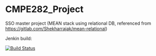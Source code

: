 # CMPE282_Project
SSO master project (MEAN stack using relational DB, referenced from https://gitlab.com/Shekharrajak/mean-relational)

Jenkin build:

[![Build Status](http://ec2-52-90-209-228.compute-1.amazonaws.com/job/CMPE282/badge/icon)](http://ec2-52-90-209-228.compute-1.amazonaws.com/job/CMPE282/)
